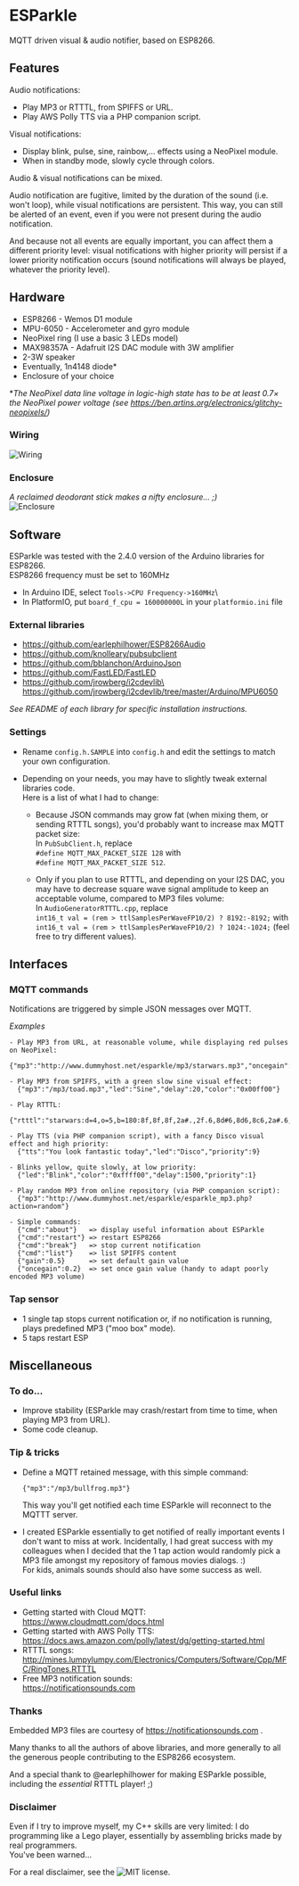 # ESParkle
MQTT driven visual &amp; audio notifier, based on ESP8266.

## Features

Audio notifications:
- Play MP3 or RTTTL, from SPIFFS or URL.
- Play AWS Polly TTS via a PHP companion script.

Visual notifications:
- Display blink, pulse, sine, rainbow,... effects using a NeoPixel module.
- When in standby mode, slowly cycle through colors.

Audio &amp; visual notifications can be mixed.

Audio notification are fugitive, limited by the duration of the sound (i.e. won't loop), while visual notifications are
persistent. This way, you can still be alerted of an event, even if you were not present during the audio notification.

And because not all events are equally important, you can affect them a different priority level: visual notifications
with higher priority will persist if a lower priority notification occurs (sound notifications will always be played,
whatever the priority level).

## Hardware
- ESP8266 - Wemos D1 module
- MPU-6050 - Accelerometer and gyro module 
- NeoPixel ring (I use a basic 3 LEDs model)
- MAX98357A - Adafruit I2S DAC module with 3W amplifier
- 2-3W speaker
- Eventually, 1n4148 diode*
- Enclosure of your choice

**The NeoPixel data line voltage in logic-high state has to be at least 0.7× the NeoPixel power voltage (see https://ben.artins.org/electronics/glitchy-neopixels/)*
 
### Wiring
![Wiring](./doc/wiring.png)

### Enclosure
*A reclaimed deodorant stick makes a nifty enclosure... ;)*\
![Enclosure](./doc/enclosure.jpg)

## Software
ESParkle was tested with the 2.4.0 version of the Arduino libraries for ESP8266.\
ESP8266 frequency must be set to 160MHz
- In Arduino IDE, select `Tools->CPU Frequency->160MHz`\
- In PlatformIO, put `board_f_cpu = 160000000L` in your `platformio.ini` file

### External libraries
- https://github.com/earlephilhower/ESP8266Audio
- https://github.com/knolleary/pubsubclient
- https://github.com/bblanchon/ArduinoJson
- https://github.com/FastLED/FastLED
- https://github.com/jrowberg/i2cdevlib\
  https://github.com/jrowberg/i2cdevlib/tree/master/Arduino/MPU6050
  
*See README of each library for specific installation instructions.*

### Settings
- Rename `config.h.SAMPLE` into `config.h` and edit the settings to match your own configuration.
- Depending on your needs, you may have to slightly tweak external libraries code.\
  Here is a list of what I had to change:
  
  - Because JSON commands may grow fat (when mixing them, or sending RTTTL songs), you'd probably want to increase max
    MQTT packet size:\
    In `PubSubClient.h`, replace\
    `#define MQTT_MAX_PACKET_SIZE 128` with\
    `#define MQTT_MAX_PACKET_SIZE 512`.
  
  - Only if you plan to use RTTTL, and depending on your I2S DAC, you may have to decrease square wave signal amplitude
    to keep an acceptable volume, compared to MP3 files volume:\
    In `AudioGeneratorRTTTL.cpp`, replace\
    `int16_t val = (rem > ttlSamplesPerWaveFP10/2) ? 8192:-8192;` with\
    `int16_t val = (rem > ttlSamplesPerWaveFP10/2) ? 1024:-1024;` (feel free to try different values). 

## Interfaces

### MQTT commands

Notifications are triggered by simple JSON messages over MQTT.

*Examples*
````
- Play MP3 from URL, at reasonable volume, while displaying red pulses on NeoPixel:
  {"mp3":"http://www.dummyhost.net/esparkle/mp3/starwars.mp3","oncegain":0.4,"led":"Pulse","delay":5,"color":"0xff0000"}

- Play MP3 from SPIFFS, with a green slow sine visual effect:
  {"mp3":"/mp3/toad.mp3","led":"Sine","delay":20,"color":"0x00ff00"}

- Play RTTTL:
  {"rtttl":"starwars:d=4,o=5,b=180:8f,8f,8f,2a#.,2f.6,8d#6,8d6,8c6,2a#.6,f.6,8d#6,8d6,8c6,2a#.6,f.6,8d#6,8d6,8d#6,2c6"}

- Play TTS (via PHP companion script), with a fancy Disco visual effect and high priority:
  {"tts":"You look fantastic today","led":"Disco","priority":9}

- Blinks yellow, quite slowly, at low priority:
  {"led":"Blink","color":"0xffff00","delay":1500,"priority":1}

- Play random MP3 from online repository (via PHP companion script):
  {"mp3":"http://www.dummyhost.net/esparkle/esparkle_mp3.php?action=random"}

- Simple commands:
  {"cmd":"about"}   => display useful information about ESParkle
  {"cmd":"restart"} => restart ESP8266
  {"cmd":"break"}   => stop current notification
  {"cmd":"list"}    => list SPIFFS content
  {"gain":0.5}      => set default gain value
  {"oncegain":0.2}  => set once gain value (handy to adapt poorly encoded MP3 volume)
````
### Tap sensor
- 1 single tap stops current notification or, if no notification is running, plays predefined MP3 ("moo box" mode).
- 5 taps restart ESP


## Miscellaneous

### To do...
- Improve stability (ESParkle may crash/restart from time to time, when playing MP3 from URL). 
- Some code cleanup.

### Tip & tricks
- Define a MQTT retained message, with this simple command:
  ````
  {"mp3":"/mp3/bullfrog.mp3"}
  ````
  This way you'll get notified each time ESParkle will reconnect to the MQTTT server.
  
- I created ESParkle essentially to get notified of really important events I don't want to miss at work.
  Incidentally, I had great success with my colleagues when I decided that the 1 tap action would randomly pick a MP3
  file amongst my repository of famous movies dialogs. :)\
  For kids, animals sounds should also have some success as well.

### Useful links
- Getting started with Cloud MQTT:\
  https://www.cloudmqtt.com/docs.html
- Getting started with AWS Polly TTS:\
  https://docs.aws.amazon.com/polly/latest/dg/getting-started.html
- RTTTL songs:\
  http://mines.lumpylumpy.com/Electronics/Computers/Software/Cpp/MFC/RingTones.RTTTL
- Free MP3 notification sounds:\
  https://notificationsounds.com
  
### Thanks
Embedded MP3 files are courtesy of https://notificationsounds.com . 

Many thanks to all the authors of above libraries, and more generally to all the generous people contributing to the
ESP8266 ecosystem.

And a special thank to @earlephilhower for making ESParkle possible, including the *essential* RTTTL player! ;)


### Disclaimer
Even if I try to improve myself, my C++ skills are very limited: I do programming like a Lego player, essentially by
assembling bricks made by real programmers.\
You've been warned...

For a real disclaimer, see the ![MIT license](https://github.com/CosmicMac/ESParkle/blob/master/LICENSE).
